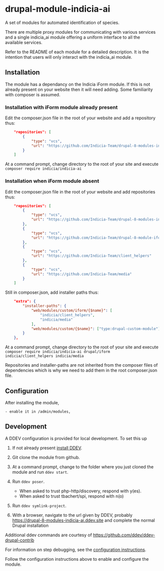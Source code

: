 # drupal-module-indicia-ai

A set of modules for automated identification of species.

There are multiple proxy modules for communicating with various services and
a single indicia_ai module offering a uniform interface to all the available
services.

Refer to the README of each module for a detailed description. It is the
intention that users will only interact with the indicia_ai module.

## Installation

The module has a dependancy on the Indicia iForm module. If this is not already
present on your website then it will need adding. Some familiarity with
composer is assumed.

### Installation with iForm module already present

Edit the composer.json file in the root of your website and add a repository
thus:
```json
    "repositories": [
        {
            "type": "vcs",
            "url": "https://github.com/Indicia-Team/drupal-8-modules-indicia-ai"
        }
    ]
```
At a command prompt, change directory to the root of your site and execute
`composer require indicia/indicia-ai`

### Installation when iForm module absent

Edit the composer.json file in the root of your website and add repositories
thus:
```json
    "repositories": [
        {
            "type": "vcs",
            "url": "https://github.com/Indicia-Team/drupal-8-modules-indicia-ai"
        },
        {
            "type": "vcs",
            "url": "https://github.com/Indicia-Team/drupal-8-module-iform"
        },
        {
            "type": "vcs",
            "url": "https://github.com/Indicia-Team/client_helpers"
        },
        {
            "type": "vcs",
            "url": "https://github.com/Indicia-Team/media"
        }
    ]
```
Still in composer.json, add installer paths thus:
```json
    "extra": {
        "installer-paths": {
            "web/modules/custom/iform/{$name}": [
                "indicia/client_helpers",
                "indicia/media"
            ],
            "web/modules/custom/{$name}": ["type:drupal-custom-module"]
        }
    },
```
At a command prompt, change directory to the root of your site and execute
`composer require indicia/indicia-ai drupal/iform indicia/client_helpers indicia/media`

Repositories and installer-paths are not inherited from the composer files of
dependencies which is why we need to add them in the root composer.json file.

## Configuration

After installing the module,

    - enable it in /admin/modules,


## Development

A DDEV configuration is provided for local development. To set this up

1. If not already present
[install DDEV](https://ddev.readthedocs.io/en/stable/users/install/ddev-installation/).

1. Git clone the module from github.

1. At a command prompt, change to the folder where you just cloned the module and
run `ddev start`.

1. Run `ddev poser`.

   - When asked to trust php-http/discovery, respond with y(es).
   - When asked to trust tbachert/spi, respond with n(o)

1. Run `ddev symlink-project`.

1. With a browser, navigate to the url given by DDEV, probably
https://drupal-8-modules-indicia-ai.ddev.site and complete the normal Drupal
installation

Additional ddev commands are courtesy of https://github.com/ddev/ddev-drupal-contrib

For information on step debugging, see the
[configuration instructions](https://ddev.readthedocs.io/en/latest/users/debugging-profiling/step-debugging/).


Follow the configuration instructions above to enable and configure the module.
